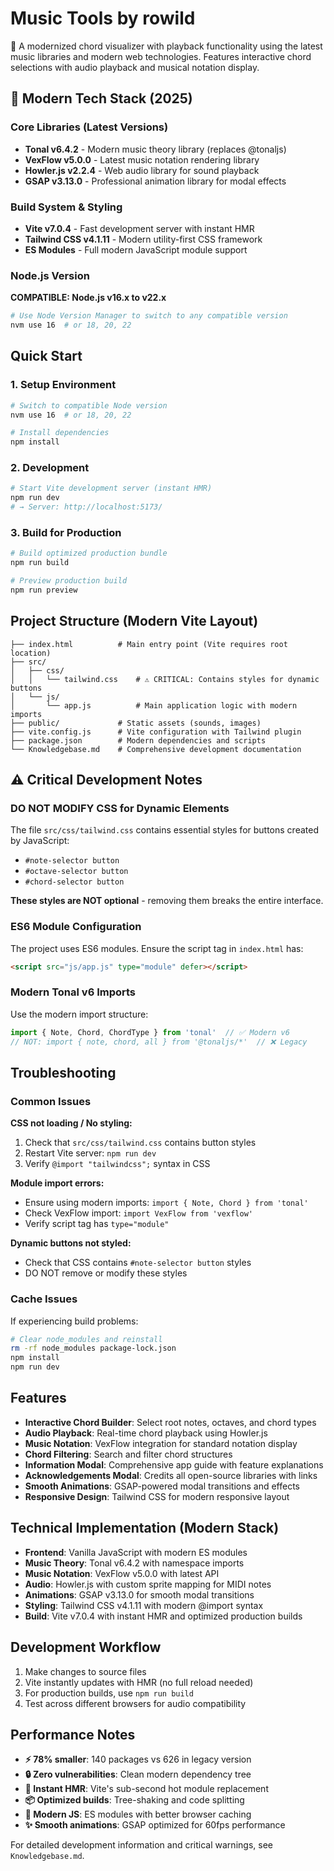 # Music Tools by rowild

🎵 A modernized chord visualizer with playback functionality using the latest music libraries and modern web technologies. Features interactive chord selections with audio playback and musical notation display.

## 🚀 Modern Tech Stack (2025)

### Core Libraries (Latest Versions)
- **Tonal v6.4.2** - Modern music theory library (replaces @tonaljs)
- **VexFlow v5.0.0** - Latest music notation rendering library
- **Howler.js v2.2.4** - Web audio library for sound playback
- **GSAP v3.13.0** - Professional animation library for modal effects

### Build System & Styling
- **Vite v7.0.4** - Fast development server with instant HMR
- **Tailwind CSS v4.1.11** - Modern utility-first CSS framework
- **ES Modules** - Full modern JavaScript module support

### Node.js Version
**COMPATIBLE: Node.js v16.x to v22.x**
```bash
# Use Node Version Manager to switch to any compatible version
nvm use 16  # or 18, 20, 22
```

## Quick Start

### 1. Setup Environment
```bash
# Switch to compatible Node version
nvm use 16  # or 18, 20, 22

# Install dependencies
npm install
```

### 2. Development
```bash
# Start Vite development server (instant HMR)
npm run dev
# → Server: http://localhost:5173/
```

### 3. Build for Production
```bash
# Build optimized production bundle
npm run build

# Preview production build
npm run preview
```

## Project Structure (Modern Vite Layout)

```
├── index.html          # Main entry point (Vite requires root location)
├── src/
│   ├── css/
│   │   └── tailwind.css    # ⚠️ CRITICAL: Contains styles for dynamic buttons
│   └── js/
│       └── app.js          # Main application logic with modern imports
├── public/             # Static assets (sounds, images)
├── vite.config.js      # Vite configuration with Tailwind plugin
├── package.json        # Modern dependencies and scripts
└── Knowledgebase.md    # Comprehensive development documentation
```

## ⚠️ Critical Development Notes

### DO NOT MODIFY CSS for Dynamic Elements
The file `src/css/tailwind.css` contains essential styles for buttons created by JavaScript:
- `#note-selector button`
- `#octave-selector button` 
- `#chord-selector button`

**These styles are NOT optional** - removing them breaks the entire interface.

### ES6 Module Configuration
The project uses ES6 modules. Ensure the script tag in `index.html` has:
```html
<script src="js/app.js" type="module" defer></script>
```

### Modern Tonal v6 Imports
Use the modern import structure:
```javascript
import { Note, Chord, ChordType } from 'tonal'  // ✅ Modern v6
// NOT: import { note, chord, all } from '@tonaljs/*'  // ❌ Legacy
```

## Troubleshooting

### Common Issues

**CSS not loading / No styling:**
1. Check that `src/css/tailwind.css` contains button styles
2. Restart Vite server: `npm run dev`
3. Verify `@import "tailwindcss";` syntax in CSS

**Module import errors:**
- Ensure using modern imports: `import { Note, Chord } from 'tonal'`
- Check VexFlow import: `import VexFlow from 'vexflow'`
- Verify script tag has `type="module"`

**Dynamic buttons not styled:**
- Check that CSS contains `#note-selector button` styles
- DO NOT remove or modify these styles

### Cache Issues
If experiencing build problems:
```bash
# Clear node_modules and reinstall
rm -rf node_modules package-lock.json
npm install
npm run dev
```

## Features

- **Interactive Chord Builder**: Select root notes, octaves, and chord types
- **Audio Playback**: Real-time chord playback using Howler.js
- **Music Notation**: VexFlow integration for standard notation display
- **Chord Filtering**: Search and filter chord structures
- **Information Modal**: Comprehensive app guide with feature explanations
- **Acknowledgements Modal**: Credits all open-source libraries with links
- **Smooth Animations**: GSAP-powered modal transitions and effects
- **Responsive Design**: Tailwind CSS for modern responsive layout

## Technical Implementation (Modern Stack)

- **Frontend**: Vanilla JavaScript with modern ES modules
- **Music Theory**: Tonal v6.4.2 with namespace imports
- **Music Notation**: VexFlow v5.0.0 with latest API
- **Audio**: Howler.js with custom sprite mapping for MIDI notes
- **Animations**: GSAP v3.13.0 for smooth modal transitions
- **Styling**: Tailwind CSS v4.1.11 with modern @import syntax
- **Build**: Vite v7.0.4 with instant HMR and optimized production builds

## Development Workflow

1. Make changes to source files
2. Vite instantly updates with HMR (no full reload needed)
3. For production builds, use `npm run build`
4. Test across different browsers for audio compatibility

## Performance Notes

- **⚡ 78% smaller**: 140 packages vs 626 in legacy version
- **🔒 Zero vulnerabilities**: Clean modern dependency tree
- **🚀 Instant HMR**: Vite's sub-second hot module replacement
- **📦 Optimized builds**: Tree-shaking and code splitting
- **🎯 Modern JS**: ES modules with better browser caching
- **✨ Smooth animations**: GSAP optimized for 60fps performance

For detailed development information and critical warnings, see `Knowledgebase.md`.


